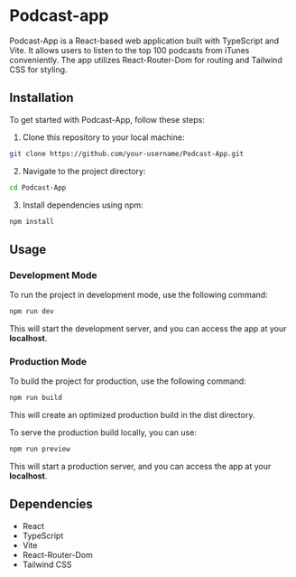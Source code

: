 # Podcast-app
Podcast-App is a React-based web application built with TypeScript and Vite. It allows users to listen to the top 100 podcasts from iTunes conveniently. The app utilizes React-Router-Dom for routing and Tailwind CSS for styling.

## Installation
To get started with Podcast-App, follow these steps:

1. Clone this repository to your local machine:
```bash
git clone https://github.com/your-username/Podcast-App.git
```

2. Navigate to the project directory:
```bash
cd Podcast-App
```

3. Install dependencies using npm:
```bash
npm install
```

## Usage
### Development Mode
To run the project in development mode, use the following command:
```bash
npm run dev
```

This will start the development server, and you can access the app at your **localhost**.

### Production Mode
To build the project for production, use the following command:
```bash
npm run build
```

This will create an optimized production build in the dist directory.

To serve the production build locally, you can use:
```bash
npm run preview
```

This will start a production server, and you can access the app at your **localhost**.

## Dependencies
- React
- TypeScript
- Vite
- React-Router-Dom
- Tailwind CSS

